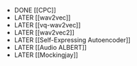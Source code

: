 - DONE [[CPC]]
- LATER [[wav2vec]]
- LATER [[vq-wav2vec]]
- LATER [[wav2vec2]]
- LATER [[Self-Expressing Autoencoder]]
- LATER [[Audio ALBERT]]
- LATER [[Mockingjay]]